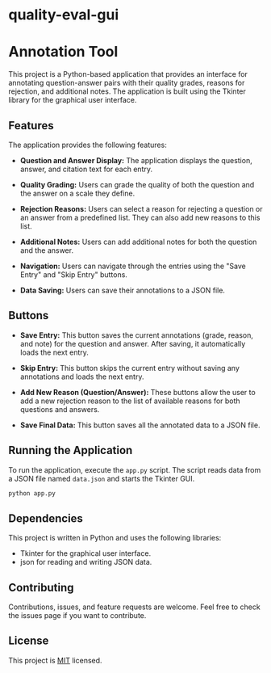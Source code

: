 # quality-eval-gui

# Annotation Tool

This project is a Python-based application that provides an interface for annotating question-answer pairs with their quality grades, reasons for rejection, and additional notes. The application is built using the Tkinter library for the graphical user interface.

## Features

The application provides the following features:

- **Question and Answer Display:** The application displays the question, answer, and citation text for each entry.

- **Quality Grading:** Users can grade the quality of both the question and the answer on a scale they define.

- **Rejection Reasons:** Users can select a reason for rejecting a question or an answer from a predefined list. They can also add new reasons to this list.

- **Additional Notes:** Users can add additional notes for both the question and the answer.

- **Navigation:** Users can navigate through the entries using the "Save Entry" and "Skip Entry" buttons.

- **Data Saving:** Users can save their annotations to a JSON file.

## Buttons

- **Save Entry:** This button saves the current annotations (grade, reason, and note) for the question and answer. After saving, it automatically loads the next entry.

- **Skip Entry:** This button skips the current entry without saving any annotations and loads the next entry.

- **Add New Reason (Question/Answer):** These buttons allow the user to add a new rejection reason to the list of available reasons for both questions and answers.

- **Save Final Data:** This button saves all the annotated data to a JSON file.

## Running the Application

To run the application, execute the `app.py` script. The script reads data from a JSON file named `data.json` and starts the Tkinter GUI.

```bash
python app.py
```

## Dependencies

This project is written in Python and uses the following libraries:

- Tkinter for the graphical user interface.
- json for reading and writing JSON data.

## Contributing

Contributions, issues, and feature requests are welcome. Feel free to check the issues page if you want to contribute.

## License

This project is [MIT](./LICENSE) licensed.
